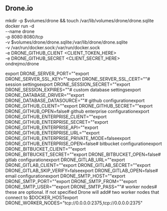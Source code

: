 ## Drone.io
mkdir -p $volumes/drone && touch /var/lib/volumes/drone/drone.sqlite
docker run -d \
    --name drone \
    -p 8080:8080/tcp \
    -v $volumes/drone/drone.sqlite:/var/lib/drone/drone.sqlite \
    -v /var/run/docker.sock:/var/run/docker.sock \
    -e DRONE_GITHUB_CLIENT <CLIENT_TOKEN_HERE> \
    -e DRONE_GITHUB_SECRET <CLIENT_SECRET_HERE> \
    ondrejmo/drone

export DRONE_SERVER_PORT=""export DRONE_SERVER_SSL_KEY=""export DRONE_SERVER_SSL_CERT=""# session settingsexport DRONE_SESSION_SECRET=""export DRONE_SESSION_EXPIRES=""# custom database settingsexport DRONE_DATABASE_DRIVER=""export DRONE_DATABASE_DATASOURCE=""# github configurationexport DRONE_GITHUB_CLIENT=""export DRONE_GITHUB_SECRET=""export DRONE_GITHUB_OPEN=false# github enterprise configurationexport DRONE_GITHUB_ENTERPRISE_CLIENT=""export DRONE_GITHUB_ENTERPRISE_SECRET=""export DRONE_GITHUB_ENTERPRISE_API=""export DRONE_GITHUB_ENTERPRISE_URL=""export DRONE_GITHUB_ENTERPRISE_PRIVATE_MODE=falseexport DRONE_GITHUB_ENTERPRISE_OPEN=false# bitbucket configurationexport DRONE_BITBUCKET_CLIENT=""export DRONE_BITBUCKET_SECRET=""export DRONE_BITBUCKET_OPEN=false# gitlab configurationexport DRONE_GITLAB_URL=""export DRONE_GITLAB_CLIENT=""export DRONE_GITLAB_SECRET=""export DRONE_GITLAB_SKIP_VERIFY=falseexport DRONE_GITLAB_OPEN=false# email configurationexport DRONE_SMTP_HOST=""export DRONE_SMTP_PORT=""export DRONE_SMTP_FROM=""export DRONE_SMTP_USER=""export DRONE_SMTP_PASS=""# worker nodes# these are optional. If not specified Drone will add# two worker nodes that connect to $DOCKER_HOSTexport DRONE_WORKER_NODES="tcp://0.0.0.0:2375,tcp://0.0.0.0:2375"
